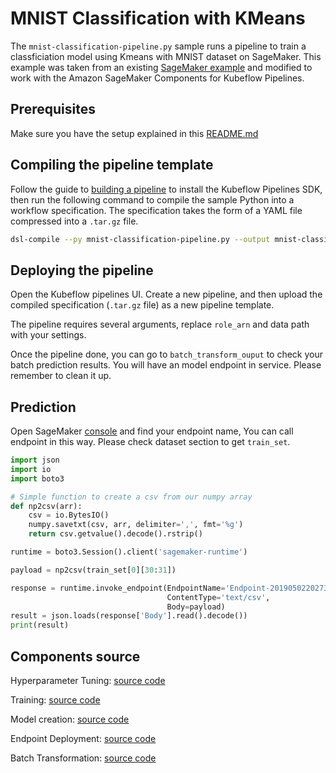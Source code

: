 # MNIST Classification with KMeans

The `mnist-classification-pipeline.py` sample runs a pipeline to train a classficiation model using Kmeans with MNIST dataset on SageMaker. This example was taken from an existing [SageMaker example](https://github.com/awslabs/amazon-sagemaker-examples/blob/master/sagemaker-python-sdk/1P_kmeans_highlevel/kmeans_mnist.ipynb) and modified to work with the Amazon SageMaker Components for Kubeflow Pipelines.

## Prerequisites 

Make sure you have the setup explained in this [README.md](https://github.com/kubeflow/pipelines/blob/master/samples/contrib/aws-samples/README.md)


## Compiling the pipeline template

Follow the guide to [building a pipeline](https://www.kubeflow.org/docs/guides/pipelines/build-pipeline/) to install the Kubeflow Pipelines SDK, then run the following command to compile the sample Python into a workflow specification. The specification takes the form of a YAML file compressed into a `.tar.gz` file.

```bash
dsl-compile --py mnist-classification-pipeline.py --output mnist-classification-pipeline.tar.gz
```


## Deploying the pipeline

Open the Kubeflow pipelines UI. Create a new pipeline, and then upload the compiled specification (`.tar.gz` file) as a new pipeline template.

The pipeline requires several arguments, replace `role_arn` and data path with your settings.

Once the pipeline done, you can go to `batch_transform_ouput` to check your batch prediction results.
You will have an model endpoint in service. Please remember to clean it up.


## Prediction

Open SageMaker [console](https://us-east-1.console.aws.amazon.com/sagemaker/home?region=us-east-1#/endpoints) and find your endpoint name, You can call endpoint in this way. Please check dataset section to get `train_set`.

```python
import json
import io
import boto3

# Simple function to create a csv from our numpy array
def np2csv(arr):
    csv = io.BytesIO()
    numpy.savetxt(csv, arr, delimiter=',', fmt='%g')
    return csv.getvalue().decode().rstrip()

runtime = boto3.Session().client('sagemaker-runtime')

payload = np2csv(train_set[0][30:31])

response = runtime.invoke_endpoint(EndpointName='Endpoint-20190502202738-LDKG',
                                   ContentType='text/csv',
                                   Body=payload)
result = json.loads(response['Body'].read().decode())
print(result)
```

## Components source

Hyperparameter Tuning:
  [source code](https://github.com/kubeflow/pipelines/tree/master/components/aws/sagemaker/hyperparameter_tuning/src)

Training:
  [source code](https://github.com/kubeflow/pipelines/tree/master/components/aws/sagemaker/train/src)

Model creation:
  [source code](https://github.com/kubeflow/pipelines/tree/master/components/aws/sagemaker/model/src)

Endpoint Deployment:
  [source code](https://github.com/kubeflow/pipelines/tree/master/components/aws/sagemaker/deploy/src)

Batch Transformation:
  [source code](https://github.com/kubeflow/pipelines/tree/master/components/aws/sagemaker/batch_transform/src)
